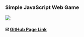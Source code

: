 ### Simple JavaScript Web Game

<img src=https://user-images.githubusercontent.com/96750543/149974716-48cfd68a-1d9e-4db8-a304-3a10fa7a15ed.png>

#### :ballot_box_with_check: <a target="_blank" rel="noopener noreferrer" href="https://yhuj79.github.io/BounceBall/">GitHub Page Link</a>
